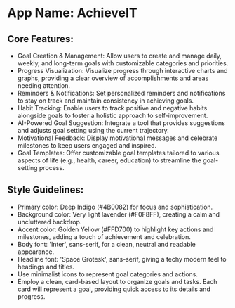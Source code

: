 # **App Name**: AchieveIT

## Core Features:

- Goal Creation & Management: Allow users to create and manage daily, weekly, and long-term goals with customizable categories and priorities.
- Progress Visualization: Visualize progress through interactive charts and graphs, providing a clear overview of accomplishments and areas needing attention.
- Reminders & Notifications: Set personalized reminders and notifications to stay on track and maintain consistency in achieving goals.
- Habit Tracking: Enable users to track positive and negative habits alongside goals to foster a holistic approach to self-improvement.
- AI-Powered Goal Suggestion: Integrate a tool that provides suggestions and adjusts goal setting using the current trajectory. 
- Motivational Feedback: Display motivational messages and celebrate milestones to keep users engaged and inspired.
- Goal Templates: Offer customizable goal templates tailored to various aspects of life (e.g., health, career, education) to streamline the goal-setting process.

## Style Guidelines:

- Primary color: Deep Indigo (#4B0082) for focus and sophistication.
- Background color: Very light lavender (#F0F8FF), creating a calm and uncluttered backdrop.
- Accent color: Golden Yellow (#FFD700) to highlight key actions and milestones, adding a touch of achievement and celebration.
- Body font: 'Inter', sans-serif, for a clean, neutral and readable appearance.
- Headline font: 'Space Grotesk', sans-serif, giving a techy modern feel to headings and titles.
- Use minimalist icons to represent goal categories and actions.
- Employ a clean, card-based layout to organize goals and tasks. Each card will represent a goal, providing quick access to its details and progress.